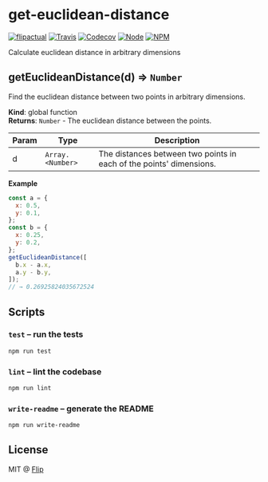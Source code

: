 # get-euclidean-distance

[![flipactual](https://img.shields.io/badge/😋-flipactual-218AC7.svg?style=flat-square)](https://www.flipactual.com/)
[![Travis](https://img.shields.io/travis/flipactual/get-euclidean-distance.svg?style=flat-square)](https://travis-ci.org/flipactual/get-euclidean-distance/)
[![Codecov](https://img.shields.io/codecov/c/github/flipactual/get-euclidean-distance.svg?style=flat-square)](https://codecov.io/gh/flipactual/get-euclidean-distance/)
[![Node](https://img.shields.io/node/v/get-euclidean-distance.svg?style=flat-square)](http://npmjs.com/package/get-euclidean-distance)
[![NPM](https://img.shields.io/npm/v/get-euclidean-distance.svg?style=flat-square)](http://npmjs.com/package/get-euclidean-distance)

Calculate euclidean distance in arbitrary dimensions

<a name="getEuclideanDistance"></a>

## getEuclideanDistance(d) ⇒ <code>Number</code>
Find the euclidean distance between two points in arbitrary dimensions.

**Kind**: global function  
**Returns**: <code>Number</code> - The euclidean distance between the points.  

| Param | Type | Description |
| --- | --- | --- |
| d | <code>Array.&lt;Number&gt;</code> | The distances between two points in each of the points' dimensions. |

**Example**  
```js
const a = {
  x: 0.5,
  y: 0.1,
};
const b = {
  x: 0.25,
  y: 0.2,
};
getEuclideanDistance([
  b.x - a.x,
  a.y - b.y,
]);
// → 0.26925824035672524
```

## Scripts

### `test` – run the tests

```sh
npm run test
```

### `lint` – lint the codebase

```sh
npm run lint
```

### `write-readme` – generate the README

```sh
npm run write-readme
```

## License

MIT @ [Flip](https://github.com/flipactual)
